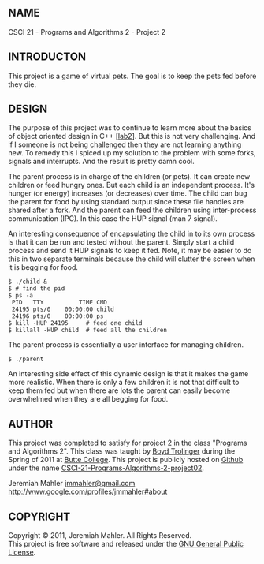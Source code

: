 
NAME
----

CSCI 21 - Programs and Algorithms 2 - Project 2

INTRODUCTON
-----------

This project is a game of virtual pets.
The goal is to keep the pets fed before they die.

DESIGN
------

The purpose of this project was to continue to learn more about
the basics of object oriented design in C++ [[lab2][lab2]].
But this is not very challenging.
And if I someone is not being challenged then they are not learning anything new.
To remedy this I spiced up my solution to the problem with some forks,
signals and interrupts.
And the result is pretty damn cool.

 [lab2]: http://foobt.net/csci21/S3513_11/labs/lab2.html

The parent process is in charge of the children (or pets).
It can create new children or feed hungry ones.
But each child is an independent process.
It's hunger (or energy) increases (or decreases) over time.
The child can bug the parent for food by using standard output
since these file handles are shared after a fork.
And the parent can feed the children using inter-process
communication (IPC).  In this case the HUP signal (man 7 signal).

An interesting consequence of encapsulating the child in to its own process
is that it can be run and tested without the parent.
Simply start a child process and send it HUP signals to keep it fed.
Note, it may be easier to do this in two separate terminals because
the child will clutter the screen when it is begging for food.

    $ ./child &
    $ # find the pid
    $ ps -a
     PID   TTY          TIME CMD
     24195 pts/0    00:00:00 child
     24196 pts/0    00:00:00 ps
    $ kill -HUP 24195     # feed one child
    $ killall -HUP child  # feed all the children


The parent process is essentially a user interface for managing children.

    $ ./parent

An interesting side effect of this dynamic design is that it makes
the game more realistic.
When there is only a few children it is not that difficult to keep them fed
but when there are lots the parent can easily become overwhelmed
when they are all begging for food.


AUTHOR
------

This project was completed to satisfy for project 2 
in the class "Programs and Algorithms 2".
This class was taught by [Boyd Trolinger][boyd] during the Spring of
2011 at [Butte College][butte].
This project is publicly hosted on [Github][gith] under the name [CSCI-21-Programs-Algorithms-2-project02][gitprj2].

 [butte]: http://www.butte.edu
 [boyd]: http://www.foobt.net
 [gitprj2]: https://github.com/jmahler/CSCI-21-Programs-Algorithms-2-project02
 [gith]: http://github.com

Jeremiah Mahler <jmmahler@gmail.com><br>
<http://www.google.com/profiles/jmmahler#about>

COPYRIGHT
---------

Copyright &copy; 2011, Jeremiah Mahler.  All Rights Reserved.<br>
This project is free software and released under
the [GNU General Public License][gpl].

 [gpl]: http://www.gnu.org/licenses/gpl.html

